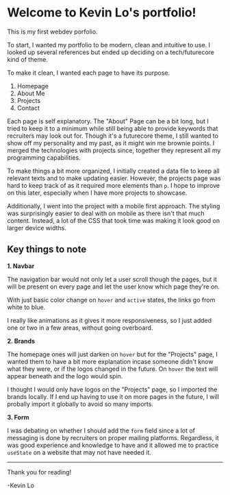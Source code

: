 # Welcome to Kevin Lo's portfolio!

This is my first webdev porfolio.

To start, I wanted my portfolio to be modern, clean and intuitive to use. I looked up several references but ended up deciding on a tech/futurecore kind of theme.

To make it clean, I wanted each page to have its purpose.
1. Homepage
2. About Me
3. Projects
4. Contact

Each page is self explanatory. The "About" Page can be a bit long, but I tried to keep it to a minimum while still being able to provide keywords that recruiters may look out for. Though it's a futurecore theme, I still wanted to show off my personality and my past, as it might win me brownie points. I merged the technologies with projects since, together they represent all my programming capabilities.

To make things a bit more organized, I initially created a data file to keep all relevant texts and to make updating easier. However, the projects page was hard to keep track of as it required more elements than `p`. I hope to improve on this later, especially when I have more projects to showcase.

Additionally, I went into the project with a mobile first approach. The styling was surprisingly easier to deal with on mobile as there isn't that much content. Instead, a lot of the CSS that took time was making it look good on larger device widths.

## Key things to note

**1. Navbar**

The navigation bar would not only let a user scroll though the pages, but it will be present on every page and let the user know which page they're on.

With just basic color change on `hover` and `active` states, the links go from white to blue. 

I really like animations as it gives it more responsiveness, so I just added one or two in a few areas, without going overboard.

**2. Brands**

The homepage ones will just darken on `hover` but for the "Projects" page, I wanted them to have a bit more explanation incase someone didn't know what they were, or if the logos changed in the future. On `hover` the text will appear beneath and the logo would spin.

I thought I would only have logos on the "Projects" page, so I imported the brands locally. If I end up having to use it on more pages in the future, I will probally import it globally to avoid so many imports.

**3. Form**

I was debating on whether I should add the `form` field since a lot of messaging is done by recruiters on proper mailing platforms. Regardless, it was good experience and knowledge to have and it allowed me to practice `useState` on a website that may not have needed it.

---

Thank you for reading!

-Kevin Lo